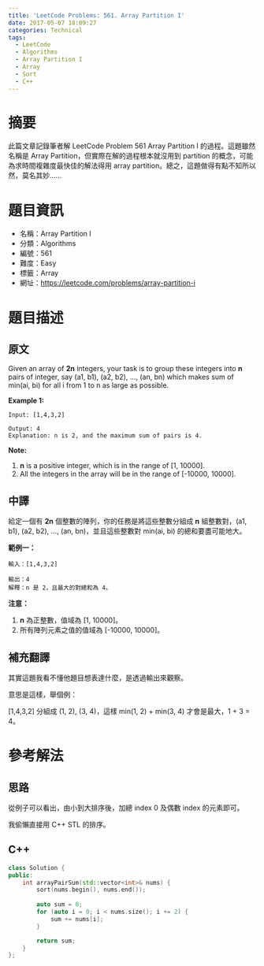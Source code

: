 ```yaml
---
title: 'LeetCode Problems: 561. Array Partition I'
date: 2017-05-07 18:09:27
categories: Technical
tags:
  - LeetCode
  - Algorithms
  - Array Partition I
  - Array
  - Sort
  - C++
---
```


# 摘要

此篇文章記錄筆者解 LeetCode Problem 561 Array Partition I 的過程。這題雖然名稱是 Array Partition，但實際在解的過程根本就沒用到 partition 的概念，可能為求時間複雜度最快佳的解法得用 array partition。總之，這題做得有點不知所以然，莫名其妙......

# 題目資訊

- 名稱：Array Partition I
- 分類：Algorithms
- 編號：561
- 難度：Easy
- 標籤：Array
- 網址：https://leetcode.com/problems/array-partition-i

<!--more-->

# 題目描述

## 原文

Given an array of **2n** integers, your task is to group these integers into **n** pairs of integer, say (a1, b1), (a2, b2), ..., (an, bn) which makes sum of min(ai, bi) for all i from 1 to n as large as possible.

**Example 1:**

```
Input: [1,4,3,2]

Output: 4
Explanation: n is 2, and the maximum sum of pairs is 4.

```

**Note:**

1. **n** is a positive integer, which is in the range of [1, 10000].
2. All the integers in the array will be in the range of [-10000, 10000].

## 中譯

給定一個有 **2n** 個整數的陣列，你的任務是將這些整數分組成 **n** 組整數對，(a1, b1), (a2, b2), ..., (an, bn)，並且這些整數對 min(ai, bi) 的總和要盡可能地大。

**範例一：**

```
輸入：[1,4,3,2]

輸出：4
解釋：n 是 2，且最大的對總和為 4。
```

**注意：**

1. **n** 為正整數，值域為 [1, 10000]。
2. 所有陣列元素之值的值域為 [-10000, 10000]。

## 補充翻譯

其實這題我看不懂他題目想表達什麼，是透過輸出來觀察。

意思是這樣，舉個例：

[1,4,3,2] 分組成 (1, 2), (3, 4)，這樣 min(1, 2) + min(3, 4) 才會是最大，1 + 3 = 4。

# 參考解法

## 思路

從例子可以看出，由小到大排序後，加總 index 0 及偶數 index 的元素即可。

我偷懶直接用 C++ STL 的排序。

## C++

```cpp
class Solution {
public:
    int arrayPairSum(std::vector<int>& nums) {
        sort(nums.begin(), nums.end());
        
        auto sum = 0;
        for (auto i = 0; i < nums.size(); i += 2) {
            sum += nums[i];
        }

        return sum;
    }
};
```

